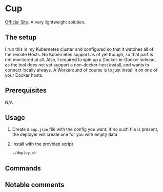 # Cup

[Official Site](https://github.com/sergi0g/cup). A very lightweight solution.

## The setup

I run this in my Kubernetes cluster and configured so that it watches all of the remote Hosts. No Kubernetes support as of yet though, so that part is not monitored at all. Also, I required to spin up a Docker-in-Docker sidecar, as the tool does not yet support a non-docker-host install, and wants to connect locally always. A Workaround of course is to just install it on one of your Docker hosts.

## Prerequisites

N/A

## Usage

1. Create a `cup.json` file with the config you want. If no such file is present, the deployer will create one for you with empty data.

2. Install with the provided script

    ```bash
    ./deploy.sh
    ```

## Commands

## Notable comments
